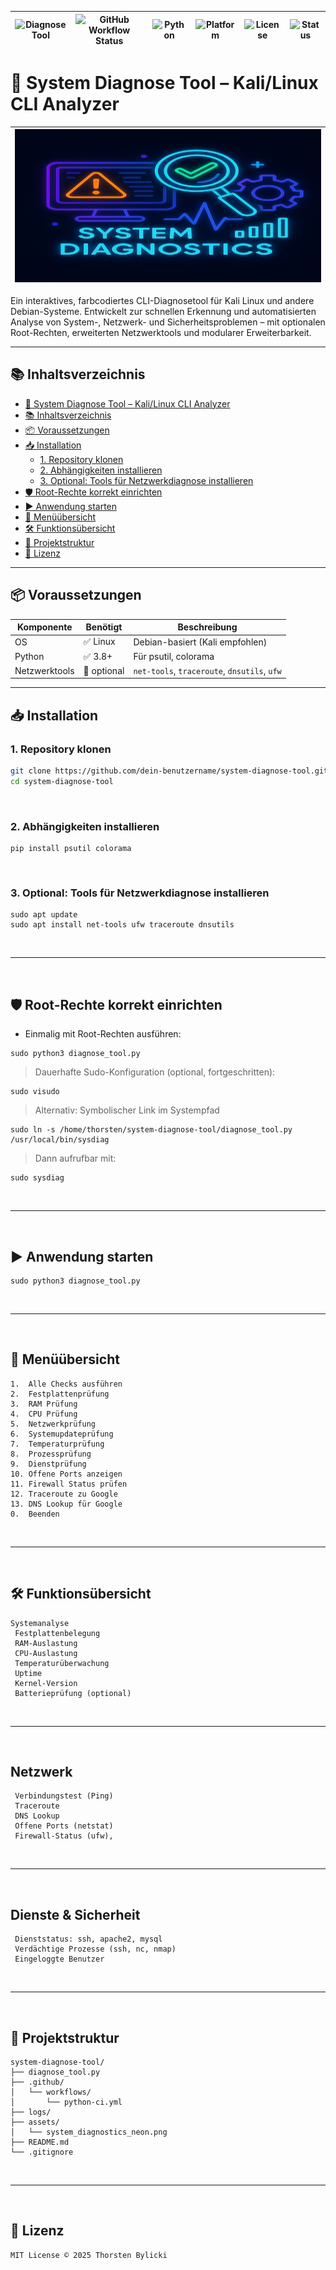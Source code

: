 |![Diagnose Tool](https://img.shields.io/badge/System%20Diagnose%20Tool-v1.0.0-brightgreen?style=flat-square&logo=linux)|![GitHub Workflow Status](https://img.shields.io/github/actions/workflow/status/bylickilabs/system-diagnose-tool/python-ci.yml?branch=main\&style=flat-square)|![Python](https://img.shields.io/badge/python-3.8%2B-blue?style=flat-square)|![Platform](https://img.shields.io/badge/platform-Kali%20Linux%20%7C%20Debian-lightgrey?style=flat-square)|![License](https://img.shields.io/badge/license-MIT-green?style=flat-square)|![Status](https://img.shields.io/badge/status-stable-brightgreen?style=flat-square)|
|---|---|---|---|---|---|

# 🧠 System Diagnose Tool – Kali/Linux CLI Analyzer

|![System Diagnostics](./assets/system_diagnostics_neon.png)|
|---|

Ein interaktives, farbcodiertes CLI-Diagnosetool für Kali Linux und andere Debian-Systeme. Entwickelt zur schnellen Erkennung und automatisierten Analyse von System-, Netzwerk- und Sicherheitsproblemen – mit optionalen Root-Rechten, erweiterten Netzwerktools und modularer Erweiterbarkeit.

---

## 📚 Inhaltsverzeichnis

- [🧠 System Diagnose Tool – Kali/Linux CLI Analyzer](#-system-diagnose-tool--kalilinux-cli-analyzer)
- [📚 Inhaltsverzeichnis](#-inhaltsverzeichnis)
- [📦 Voraussetzungen](#-voraussetzungen)
- [📥 Installation](#-installation)
  - [1. Repository klonen](#1-repository-klonen)
  - [2. Abhängigkeiten installieren](#2-abhängigkeiten-installieren)
  - [3. Optional: Tools für Netzwerkdiagnose installieren](#3-optional-tools-für-netzwerkdiagnose-installieren)
- [🛡️ Root-Rechte korrekt einrichten](#️-root-rechte-korrekt-einrichten)
- [▶️ Anwendung starten](#️-anwendung-starten)
- [🧩 Menüübersicht](#-menüübersicht)
- [🛠 Funktionsübersicht](#-funktionsübersicht)
- [📁 Projektstruktur](#-projektstruktur)
- [📝 Lizenz](#-lizenz)

---

## 📦 Voraussetzungen

| Komponente     | Benötigt     | Beschreibung                        |
|----------------|--------------|-------------------------------------|
| OS             | ✅ Linux      | Debian-basiert (Kali empfohlen)     |
| Python         | ✅ 3.8+       | Für psutil, colorama                |
| Netzwerktools  | 🔸 optional   | `net-tools`, `traceroute`, `dnsutils`, `ufw` |

---

## 📥 Installation

### 1. Repository klonen

```bash
git clone https://github.com/dein-benutzername/system-diagnose-tool.git
cd system-diagnose-tool
```

<br>

### 2. Abhängigkeiten installieren

```yarn
pip install psutil colorama
```

<br>

### 3. Optional: Tools für Netzwerkdiagnose installieren

```yarn
sudo apt update
sudo apt install net-tools ufw traceroute dnsutils
```

<br>

---

<br>

## 🛡️ Root-Rechte korrekt einrichten
- Einmalig mit Root-Rechten ausführen:

```yarn
sudo python3 diagnose_tool.py
```

> Dauerhafte Sudo-Konfiguration (optional, fortgeschritten):

```yarn
sudo visudo
```

> Alternativ: Symbolischer Link im Systempfad

```yarn
sudo ln -s /home/thorsten/system-diagnose-tool/diagnose_tool.py /usr/local/bin/sysdiag
```

> Dann aufrufbar mit:

```yarn
sudo sysdiag
```

<br>

---

<br>

## ▶️ Anwendung starten

```yarn
sudo python3 diagnose_tool.py
```

<br>

---

<br>

## 🧩 Menüübersicht

```yarn
1.  Alle Checks ausführen
2.  Festplattenprüfung
3.  RAM Prüfung
4.  CPU Prüfung
5.  Netzwerkprüfung
6.  Systemupdateprüfung
7.  Temperaturprüfung
8.  Prozessprüfung
9.  Dienstprüfung
10. Offene Ports anzeigen
11. Firewall Status prüfen
12. Traceroute zu Google
13. DNS Lookup für Google
0.  Beenden
```

<br>

---

<br>

## 🛠 Funktionsübersicht

```yarn
Systemanalyse
 Festplattenbelegung
 RAM-Auslastung
 CPU-Auslastung
 Temperaturüberwachung
 Uptime
 Kernel-Version
 Batterieprüfung (optional)
```

<br>

---

<br>

## Netzwerk

```yarn
 Verbindungstest (Ping)
 Traceroute
 DNS Lookup
 Offene Ports (netstat)
 Firewall-Status (ufw),
```

<br>

---

<br>

## Dienste & Sicherheit

```yarn
 Dienststatus: ssh, apache2, mysql
 Verdächtige Prozesse (ssh, nc, nmap)
 Eingeloggte Benutzer
```

<br>

---

<br>

## 📁 Projektstruktur

```yarn
system-diagnose-tool/
├── diagnose_tool.py
├── .github/
│   └── workflows/
│       └── python-ci.yml
├── logs/
├── assets/
│   └── system_diagnostics_neon.png
├── README.md
└── .gitignore
```

<br>

---

<br>

## 📝 Lizenz

```YARN
MIT License © 2025 Thorsten Bylicki
```

